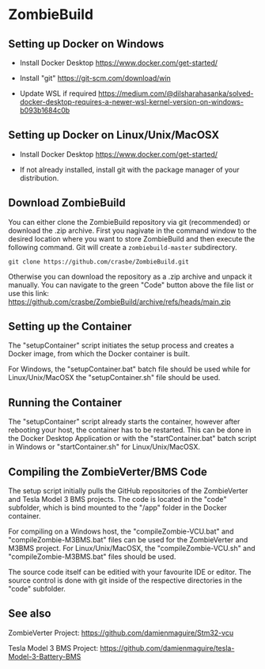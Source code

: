 # ZombieBuild

## Setting up Docker on Windows
- Install Docker Desktop https://www.docker.com/get-started/ 

- Install "git" https://git-scm.com/download/win

- Update WSL if required https://medium.com/@dilsharahasanka/solved-docker-desktop-requires-a-newer-wsl-kernel-version-on-windows-b093b1684c0b

## Setting up Docker on Linux/Unix/MacOSX

- Install Docker Desktop https://www.docker.com/get-started/ 

- If not already installed, install git with the package manager of your distribution.

## Download ZombieBuild

You can either clone the ZombieBuild repository via git (recommended) or download the .zip archive.
First you nagivate in the command window to the desired location where you want to store ZombieBuild and then execute the following command.
Git will create a ``zombiebuild-master`` subdirectory.
```
git clone https://github.com/crasbe/ZombieBuild.git
```

Otherwise you can download the repository as a .zip archive and unpack it manually. You can navigate to the green "Code" button above the file list or use this link: https://github.com/crasbe/ZombieBuild/archive/refs/heads/main.zip

## Setting up the Container
The "setupContainer" script initiates the setup process and creates a Docker image, from which the Docker container is built.

For Windows, the "setupContainer.bat" batch file should be used while for Linux/Unix/MacOSX the "setupContainer.sh" file should be used.

## Running the Container

The "setupContainer" script already starts the container, however after rebooting your host, the container has to be restarted. This can be done in the Docker Desktop Application or with the "startContainer.bat" batch script in Windows or "startContainer.sh" for Linux/Unix/MacOSX.

## Compiling the ZombieVerter/BMS Code
The setup script initially pulls the GitHub repositories of the ZombieVerter and Tesla Model 3 BMS projects. The code is located in the "code" subfolder, which is bind mounted to the "/app" folder in the Docker container.

For compiling on a Windows host, the "compileZombie-VCU.bat" and "compileZombie-M3BMS.bat" files can be used for the ZombieVerter and M3BMS project. For Linux/Unix/MacOSX, the "compileZombie-VCU.sh" and "compileZombie-M3BMS.bat" files should be used.

The source code itself can be editied with your favourite IDE or editor. The source control is done with git inside of the respective directories in the "code" subfolder.

## See also

ZombieVerter Project: https://github.com/damienmaguire/Stm32-vcu

Tesla Model 3 BMS Project: https://github.com/damienmaguire/tesla-Model-3-Battery-BMS
